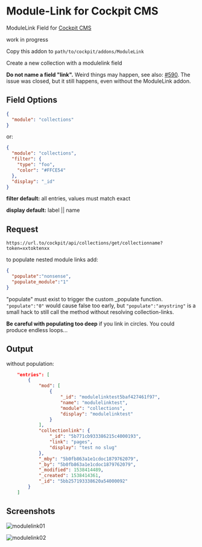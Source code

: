 # Module-Link for Cockpit CMS

ModuleLink Field for [Cockpit CMS](https://github.com/agentejo/cockpit)

work in progress

Copy this addon to `path/to/cockpit/addons/ModuleLink`

Create a new collection with a modulelink field

**Do not name a field "link".** Weird things may happen, see also: [#590](https://github.com/agentejo/cockpit/issues/590). The issue was closed, but it still happens, even without the ModuleLink addon.

## Field Options

```json
{
  "module": "collections"
}
```

or:

```json
{
  "module": "collections",
  "filter": {
    "type": "foo",
    "color": "#FFCE54"
  },
  "display": "_id"
}
```

**filter default:** all entries, values must match exact

**display default:** label || name

## Request

`https://url.to/cockpit/api/collections/get/collectionname?token=xxtoktenxx`

to populate nested module links add:

```json
{
  "populate":"nonsense",
  "populate_module":"1"
}
```

"populate" must exist to trigger the custom _populate function. `"populate":"0"` would cause false too early, but `"populate":"anystring"` is a small hack to still call the method without resolving collection-links.

**Be careful with populating too deep** if you link in circles. You could produce endless loops...

## Output

without population:

```json
    "entries": [
        {
            "mod": [
                {
                    "_id": "modulelinktest5baf427461f97",
                    "name": "modulelinktest",
                    "module": "collections",
                    "display": "modulelinktest"
                }
            ],
            "collectionlink": {
                "_id": "5b771cb933386215c4000193",
                "link": "pages",
                "display": "test no slug"
            },
            "_mby": "5b0fb863a1e1cdoc1879762079",
            "_by": "5b0fb863a1e1cdoc1879762079",
            "_modified": 1538414489,
            "_created": 1538414361,
            "_id": "5bb257193338620a54000092"
        }
    ]
```

## Screenshots

![modulelink01](https://user-images.githubusercontent.com/13042193/46308476-0bf51480-c5ba-11e8-84ab-0d75ec02d633.png)

![modulelink02](https://user-images.githubusercontent.com/13042193/46308478-0bf51480-c5ba-11e8-80cb-075ca388f8f9.png)
